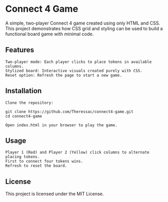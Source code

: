 # Connect 4 Game

A simple, two-player Connect 4 game created using only HTML and CSS. This project demonstrates how CSS grid and styling can be used to build a functional board game with minimal code.

## Features

    Two-player mode: Each player clicks to place tokens in available columns.
    Stylized board: Interactive visuals created purely with CSS.
    Reset option: Refresh the page to start a new game.

## Installation

    Clone the repository:

    git clone https://github.com/Theressac/connect4-game.git
    cd connect4-game

    Open index.html in your browser to play the game.

## Usage

    Player 1 (Red) and Player 2 (Yellow) click columns to alternate placing tokens.
    First to connect four tokens wins.
    Refresh to reset the board.

## License

This project is licensed under the MIT License.
